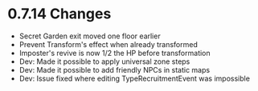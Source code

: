 # 0.7.14 Changes #

* Secret Garden exit moved one floor earlier
* Prevent Transform's effect when already transformed
* Imposter's revive is now 1/2 the HP before transformation
* Dev: Made it possible to apply universal zone steps
* Dev: Made it possible to add friendly NPCs in static maps
* Dev: Issue fixed where editing TypeRecruitmentEvent was impossible